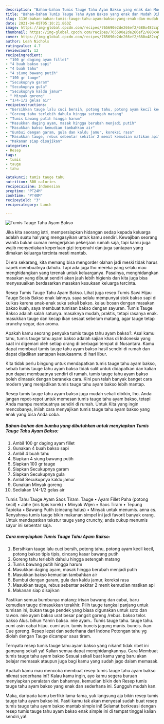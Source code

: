 ```yaml
---
description: "Bahan-bahan Tumis Tauge Tahu Ayam Bakso yang enak dan Mudah Dibuat"
title: "Bahan-bahan Tumis Tauge Tahu Ayam Bakso yang enak dan Mudah Dibuat"
slug: 1136-bahan-bahan-tumis-tauge-tahu-ayam-bakso-yang-enak-dan-mudah-dibuat
date: 2021-04-05T05:10:21.863Z
image: https://img-global.cpcdn.com/recipes/765690e2de266ef2/680x482cq70/tumis-tauge-tahu-ayam-bakso-foto-resep-utama.jpg
thumbnail: https://img-global.cpcdn.com/recipes/765690e2de266ef2/680x482cq70/tumis-tauge-tahu-ayam-bakso-foto-resep-utama.jpg
cover: https://img-global.cpcdn.com/recipes/765690e2de266ef2/680x482cq70/tumis-tauge-tahu-ayam-bakso-foto-resep-utama.jpg
author: Leah Nichols
ratingvalue: 4.7
reviewcount: 12
recipeingredient:
- "100 gr daging ayam fillet"
- "4 buah bakso sapi"
- "4 buah tahu"
- "4 siung bawang putih"
- "100 gr tauge"
- "Secukupnya garam"
- "Secukupnya gula"
- "Secukupnya kaldu jamur"
- " Minyak goreng"
- "1/4-1/2 gelas air"
recipeinstructions:
- "Bersihkan tauge lalu cuci bersih, potong tahu, potong ayam kecil kecil, potong bakso tipis tipis, cincang kasar bawang putih"
- "Goreng tahu terlebih dahulu hingga setengah matang"
- "Tumis bawang putih hingga harum"
- "Masukkan daging ayam, masak hingga berubah menjadi putih"
- "Masukkan bakso kemudian tambahkan air"
- "Bumbui dengan garam, gula dan kaldu jamur, koreksi rasa"
- "Masukkan tauge, rebus sebentar sekitar 2 menit kemudian matikan api"
- "Makanan siap disajikan"
categories:
- Resep
tags:
- tumis
- tauge
- tahu

katakunci: tumis tauge tahu 
nutrition: 300 calories
recipecuisine: Indonesian
preptime: "PT24M"
cooktime: "PT40M"
recipeyield: "3"
recipecategory: Lunch

---
```



![Tumis Tauge Tahu Ayam Bakso](https://img-global.cpcdn.com/recipes/765690e2de266ef2/680x482cq70/tumis-tauge-tahu-ayam-bakso-foto-resep-utama.jpg)

Jika kita seorang istri, mempersiapkan hidangan sedap kepada keluarga adalah suatu hal yang mengasyikan untuk kamu sendiri. Kewajiban seorang  wanita bukan cuman mengerjakan pekerjaan rumah saja, tapi kamu juga wajib menyediakan keperluan gizi terpenuhi dan juga santapan yang dimakan keluarga tercinta mesti mantab.

Di era  sekarang, kita memang bisa mengorder olahan jadi meski tidak harus capek membuatnya dahulu. Tapi ada juga lho mereka yang selalu mau menghidangkan yang terenak untuk keluarganya. Pasalnya, menghidangkan masakan yang dibuat sendiri akan jauh lebih higienis dan kita juga bisa menyesuaikan berdasarkan masakan kesukaan keluarga tercinta. 

Resep Tumis Tauge Tahu Ayam Bakso. Lihat juga resep Tumis Sawi Hijau Tauge Sosis Bakso enak lainnya. saya selalu mempunyai stok bakso sapi di kulkas karena anak-anak suka sekali bakso. kalau bosan dengan masakan bakso kuah, saya membuat tumisan bakso dengan sayuran. Tumis Tauge Bakso adalah salah satunya. masaknya mudah, praktis, tetapi rasanya enak. masukkan tauge dan kecap ikan sesaat sebelum matang, agar tauge tetap crunchy segar, dan aroma.

Apakah kamu seorang penyuka tumis tauge tahu ayam bakso?. Asal kamu tahu, tumis tauge tahu ayam bakso adalah sajian khas di Indonesia yang saat ini digemari oleh setiap orang di berbagai tempat di Nusantara. Kamu dapat membuat tumis tauge tahu ayam bakso hasil sendiri di rumah dan dapat dijadikan santapan kesukaanmu di hari libur.

Kita tidak perlu bingung untuk mendapatkan tumis tauge tahu ayam bakso, sebab tumis tauge tahu ayam bakso tidak sulit untuk didapatkan dan kalian pun dapat membuatnya sendiri di rumah. tumis tauge tahu ayam bakso boleh dimasak dengan beraneka cara. Kini pun telah banyak banget cara modern yang menjadikan tumis tauge tahu ayam bakso lebih mantap.

Resep tumis tauge tahu ayam bakso juga mudah sekali dibikin, lho. Anda jangan repot-repot untuk memesan tumis tauge tahu ayam bakso, tetapi Anda mampu membuatnya sendiri di rumah. Untuk Kita yang ingin mencobanya, inilah cara menyajikan tumis tauge tahu ayam bakso yang enak yang bisa Anda coba.

<!--inarticleads1-->

##### Bahan-bahan dan bumbu yang dibutuhkan untuk menyiapkan Tumis Tauge Tahu Ayam Bakso:

1. Ambil 100 gr daging ayam fillet
1. Gunakan 4 buah bakso sapi
1. Ambil 4 buah tahu
1. Siapkan 4 siung bawang putih
1. Siapkan 100 gr tauge
1. Siapkan Secukupnya garam
1. Siapkan Secukupnya gula
1. Ambil Secukupnya kaldu jamur
1. Gunakan  Minyak goreng
1. Sediakan 1/4-1/2 gelas air


Tumis Tahu Tauge Ayam Saos Tiram. Tauge • Ayam Fillet Paha (potong kecil) • Jahe (iris tipis korek) • Minyak Wijen • Saos Tiram • Tepung Tapioka • Bawang Putih (cincang halus) • Minyak untuk menumis. anna cs. Renyahnya tumis tauge bikin makanan simpel ini jadi favorit banyak orang. Untuk mendapatkan tekstur tauge yang crunchy, anda cukup menumis sayur ini sebentar saja. 

<!--inarticleads2-->

##### Cara menyiapkan Tumis Tauge Tahu Ayam Bakso:

1. Bersihkan tauge lalu cuci bersih, potong tahu, potong ayam kecil kecil, potong bakso tipis tipis, cincang kasar bawang putih
1. Goreng tahu terlebih dahulu hingga setengah matang
1. Tumis bawang putih hingga harum
1. Masukkan daging ayam, masak hingga berubah menjadi putih
1. Masukkan bakso kemudian tambahkan air
1. Bumbui dengan garam, gula dan kaldu jamur, koreksi rasa
1. Masukkan tauge, rebus sebentar sekitar 2 menit kemudian matikan api
1. Makanan siap disajikan


Pastikan semua bumbunya matang: irisan bawang dan cabai, baru kemudian tauge dimasukkan terakhir. Pilih tauge tangkai panjang untuk tumisan ini, bukan tauge pendek yang biasa digunakan untuk soto dan rawon. mie ayam bakso urat besar pangsit goreng /rebus. bakso telor. bakso Alus. bihun Yamin bakso. mie ayam.. Tumis tauge tahu. tauge tahu. cumi asin cabai hijau. cumi asin. tumis buncis jagung manis. buncis. ikan Cue goreng. Resep lezat dan sederhana dari Indone Potongan tahu yg diolah dengan Tauge dicampur saus tiram. 

Ternyata resep tumis tauge tahu ayam bakso yang nikamt tidak ribet ini gampang sekali ya! Kalian semua dapat menghidangkannya. Cara Membuat tumis tauge tahu ayam bakso Sesuai sekali buat kamu yang baru akan belajar memasak ataupun juga bagi kamu yang sudah jago dalam memasak.

Apakah kamu mau mencoba membuat resep tumis tauge tahu ayam bakso nikmat sederhana ini? Kalau kamu ingin, ayo kamu segera buruan menyiapkan peralatan dan bahannya, kemudian bikin deh Resep tumis tauge tahu ayam bakso yang enak dan sederhana ini. Sungguh mudah kan. 

Maka, daripada kamu berfikir lama-lama, yuk langsung aja bikin resep tumis tauge tahu ayam bakso ini. Pasti kamu tak akan menyesal sudah buat resep tumis tauge tahu ayam bakso mantab simple ini! Selamat berkreasi dengan resep tumis tauge tahu ayam bakso enak simple ini di tempat tinggal kalian sendiri,ya!.

